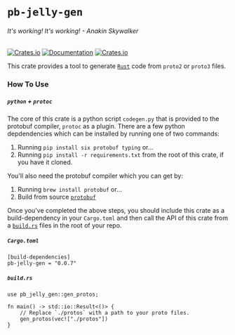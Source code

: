 # `pb-jelly-gen`
###### It's working! It's working! - Anakin Skywalker
[![Crates.io](https://img.shields.io/crates/v/pb-jelly-gen)](https://crates.io/crates/pb-jelly-gen) [![Documentation](https://docs.rs/pb-jelly-gen/badge.svg)](https://docs.rs/pb-jelly-gen) [![Crates.io](https://img.shields.io/crates/l/pb-jelly-gen)](LICENSE)

This crate provides a tool to generate [`Rust`](https://www.rust-lang.org/) code from `proto2` or `proto3` files.

### How To Use

##### `python` + `protoc`
The core of this crate is a python script `codegen.py` that is provided to the protobuf compiler, `protoc` as a plugin.
There are a few python depdendencies which can be installed by running one of two commands:
1. Running `pip install six protobuf typing` or...
2. Running `pip install -r requirements.txt` from the root of this crate, if you have it cloned.

You'll also need the protobuf compiler which you can get by:
1. Running `brew install protobuf` or...
2. Build from source [`protobuf`](https://github.com/protocolbuffers/protobuf)

Once you've completed the above steps, you should include this crate as a build-dependency in your `Cargo.toml` and then call the API of this crate from a [`build.rs`](https://doc.rust-lang.org/cargo/reference/build-scripts.html) files in the root of your repo.

##### `Cargo.toml`
```
[build-dependencies]
pb-jelly-gen = "0.0.7"
```

##### `build.rs`
```
use pb_jelly_gen::gen_protos;

fn main() -> std::io::Result<()> {
    // Replace `./protos` with a path to your proto files.
    gen_protos(vec!["./protos"])
}
```

